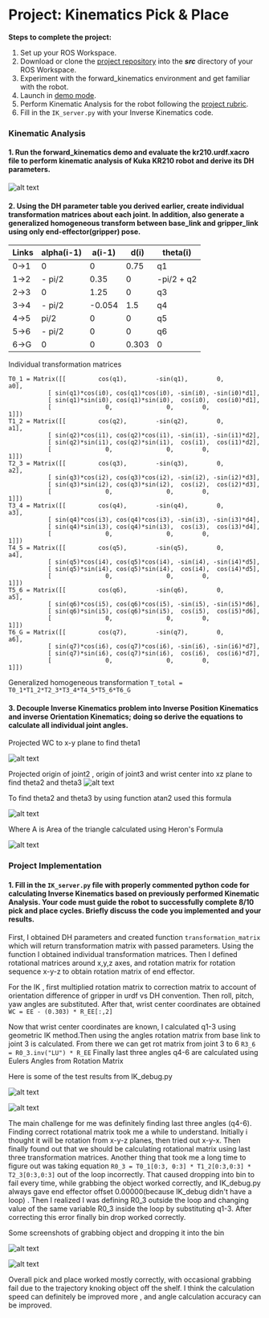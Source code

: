 # Project: Kinematics Pick & Place

**Steps to complete the project:**  


1. Set up your ROS Workspace.
2. Download or clone the [project repository](https://github.com/udacity/RoboND-Kinematics-Project) into the ***src*** directory of your ROS Workspace.  
3. Experiment with the forward_kinematics environment and get familiar with the robot.
4. Launch in [demo mode](https://classroom.udacity.com/nanodegrees/nd209/parts/7b2fd2d7-e181-401e-977a-6158c77bf816/modules/8855de3f-2897-46c3-a805-628b5ecf045b/lessons/91d017b1-4493-4522-ad52-04a74a01094c/concepts/ae64bb91-e8c4-44c9-adbe-798e8f688193).
5. Perform Kinematic Analysis for the robot following the [project rubric](https://review.udacity.com/#!/rubrics/972/view).
6. Fill in the `IK_server.py` with your Inverse Kinematics code. 


[//]: # "Image References"

[image4]: ./misc_images/misc4.jpg
[image5]: ./misc_images/misc5.jpg
[image6]: ./misc_images/misc6.jpg
[equation1]: ./misc_images/eq1.png
[equation2]: ./misc_images/eq2.png
[debug1]: ./misc_images/ik_debug_1.png
[debug2]: ./misc_images/ik_debug_2.png
[grab]: ./misc_images/grab.png
[drop]: ./misc_images/drop.png


### Kinematic Analysis
#### 1. Run the forward_kinematics demo and evaluate the kr210.urdf.xacro file to perform kinematic analysis of Kuka KR210 robot and derive its DH parameters.

![alt text][image4]

#### 2. Using the DH parameter table you derived earlier, create individual transformation matrices about each joint. In addition, also generate a generalized homogeneous transform between base_link and gripper_link using only end-effector(gripper) pose.

| Links | alpha(i-1) | a(i-1) | d(i)  | theta(i)   |
| ----- | ---------- | ------ | ----- | ---------- |
| 0->1  | 0          | 0      | 0.75  | q1         |
| 1->2  | - pi/2     | 0.35   | 0     | -pi/2 + q2 |
| 2->3  | 0          | 1.25   | 0     | q3         |
| 3->4  | - pi/2     | -0.054 | 1.5   | q4         |
| 4->5  | pi/2       | 0      | 0     | q5         |
| 5->6  | - pi/2     | 0      | 0     | q6         |
| 6->G  | 0          | 0      | 0.303 | 0          |

Individual transformation matrices

    T0_1 = Matrix([[         cos(q1),        -sin(q1),        0,          a0],
               [ sin(q1)*cos(i0), cos(q1)*cos(i0), -sin(i0), -sin(i0)*d1],
               [ sin(q1)*sin(i0), cos(q1)*sin(i0),  cos(i0),  cos(i0)*d1],
               [               0,               0,        0,           1]])
    T1_2 = Matrix([[         cos(q2),        -sin(q2),        0,          a1],
               [ sin(q2)*cos(i1), cos(q2)*cos(i1), -sin(i1), -sin(i1)*d2],
               [ sin(q2)*sin(i1), cos(q2)*sin(i1),  cos(i1),  cos(i1)*d2],
               [               0,               0,        0,           1]])
    T2_3 = Matrix([[         cos(q3),        -sin(q3),        0,          a2],
               [ sin(q3)*cos(i2), cos(q3)*cos(i2), -sin(i2), -sin(i2)*d3],
               [ sin(q3)*sin(i2), cos(q3)*sin(i2),  cos(i2),  cos(i2)*d3],
               [               0,               0,        0,           1]])
    T3_4 = Matrix([[         cos(q4),        -sin(q4),        0,          a3],
               [ sin(q4)*cos(i3), cos(q4)*cos(i3), -sin(i3), -sin(i3)*d4],
               [ sin(q4)*sin(i3), cos(q4)*sin(i3),  cos(i3),  cos(i3)*d4],
               [               0,               0,        0,           1]])
    T4_5 = Matrix([[         cos(q5),        -sin(q5),        0,          a4],
               [ sin(q5)*cos(i4), cos(q5)*cos(i4), -sin(i4), -sin(i4)*d5],
               [ sin(q5)*sin(i4), cos(q5)*sin(i4),  cos(i4),  cos(i4)*d5],
               [               0,               0,        0,           1]])
    T5_6 = Matrix([[         cos(q6),        -sin(q6),        0,          a5],
               [ sin(q6)*cos(i5), cos(q6)*cos(i5), -sin(i5), -sin(i5)*d6],
               [ sin(q6)*sin(i5), cos(q6)*sin(i5),  cos(i5),  cos(i5)*d6],
               [               0,               0,        0,           1]])
    T6_G = Matrix([[         cos(q7),        -sin(q7),        0,          a6],
               [ sin(q7)*cos(i6), cos(q7)*cos(i6), -sin(i6), -sin(i6)*d7],
               [ sin(q7)*sin(i6), cos(q7)*sin(i6),  cos(i6),  cos(i6)*d7],
               [               0,               0,        0,           1]])

Generalized homogeneous transformation
  `T_total = T0_1*T1_2*T2_3*T3_4*T4_5*T5_6*T6_G`


#### 3. Decouple Inverse Kinematics problem into Inverse Position Kinematics and inverse Orientation Kinematics; doing so derive the equations to calculate all individual joint angles.

Projected WC to x-y plane to find theta1

![alt text][image5]

Projected origin of joint2 , origin of joint3 and wrist center into xz plane to find theta2 and theta3
![alt text][image6]

To find theta2 and theta3 by using function atan2 used this formula

![alt text][equation1]

Where A is Area of the triangle calculated using Heron's Formula

![alt text][equation2]
### Project Implementation

#### 1. Fill in the `IK_server.py` file with properly commented python code for calculating Inverse Kinematics based on previously performed Kinematic Analysis. Your code must guide the robot to successfully complete 8/10 pick and place cycles. Briefly discuss the code you implemented and your results. 


First, I obtained DH parameters and created function `transformation_matrix` which will return transformation matrix with passed parameters. Using the function I obtained individual transformation matrices. Then I defined rotational matrices around x,y,z axes, and  rotation matrix for rotation sequence x-y-z to obtain rotation matrix of end effector. 

For the IK , first multiplied rotation matrix to correction matrix to account of orientation difference of gripper in urdf vs DH convention. Then roll, pitch, yaw angles are substituted. After that, wrist center coordinates are obtained ` WC = EE - (0.303) * R_EE[:,2]`

Now that wrist center coordinates are known, I calculated q1-3 using geometric IK method.Then using the angles rotation matrix from base link to  joint 3 is calculated.
From there we can get rot matrix from joint 3 to 6
`R3_6 = R0_3.inv("LU") * R_EE`
Finally last three angles q4-6 are calculated using Eulers Angles from Rotation Matrix

Here is some of the test results from IK_debug.py

![alt text][debug1]

![alt text][debug2]

The main challenge for me was definitely finding last three angles (q4-6). Finding correct rotational matrix took me a while to understand. Initially i thought it will be rotation from x-y-z planes, then tried out x-y-x. Then finally found out that we should be calculating rotational matrix using last three transformation matrices. Another thing that took me a long time to figure out was taking equation
`R0_3 = T0_1[0:3, 0:3] * T1_2[0:3,0:3] * T2_3[0:3,0:3]` out of the loop incorrectly. That caused dropping into bin to fail every time, while grabbing the object worked correctly, and IK_debug.py always gave end effector offset 0.00000(because IK_debug didn't have a loop) . Then I realized I was defining R0_3 outside the loop and changing value of the same variable R0_3 inside the loop by substituting q1-3. After correcting this error finally bin drop worked correctly.

Some screenshots of grabbing object and dropping it into the bin

![alt text][grab]

![alt text][drop]

Overall pick and place worked mostly correctly, with occasional grabbing fail due to the trajectory knoking object off the shelf. I think the calculation speed can definitely be improved more , and angle calculation accuracy can be improved. 










